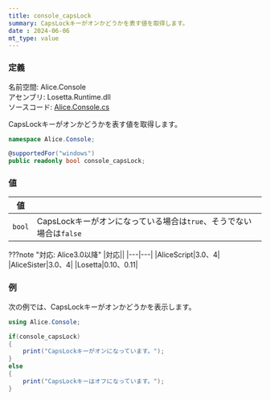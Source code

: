 ```yaml
---
title: console_capsLock
summary: CapsLockキーがオンかどうかを表す値を取得します。
date : 2024-06-06
mt_type: value
---
```


### 定義
名前空間: Alice.Console<br/>
アセンブリ: Losetta.Runtime.dll<br/>
ソースコード: [Alice.Console.cs](https://github.com/WSOFT-Project/Losetta/blob/master/Losetta.Runtime/Alice.Console.cs)

CapsLockキーがオンかどうかを表す値を取得します。

```cs title="AliceScript"
namespace Alice.Console;

@supportedFor("windows")
public readonly bool console_capsLock;
```

### 値
|値| |
|-|-|
|`bool`|CapsLockキーがオンになっている場合は`true`、そうでない場合は`false`|

???note "対応: Alice3.0以降"
    |対応||
    |---|---|
    |AliceScript|3.0、4|
    |AliceSister|3.0、4|
    |Losetta|0.10、0.11|

### 例
次の例では、CapsLockキーがオンかどうかを表示します。

```cs title="AliceScript"
using Alice.Console;

if(console_capsLock)
{
    print("CapsLockキーがオンになっています。");
}
else
{
    print("CapsLockキーはオフになっています。");
}
```
